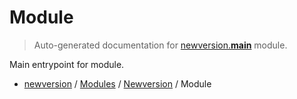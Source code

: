 # Module

> Auto-generated documentation for [newversion.__main__](https://github.com/findtopher/newversion/blob/main/newversion/__main__.py) module.

Main entrypoint for module.

- [newversion](../README.md#newversion---your-version-manager) / [Modules](../MODULES.md#newversion-modules) / [Newversion](index.md#newversion) / Module
